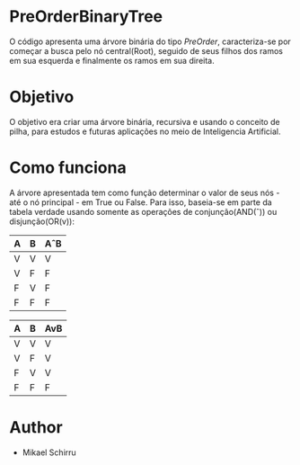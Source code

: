 # PreOrderBinaryTree

O código apresenta uma árvore binária do tipo *PreOrder*, caracteriza-se por começar a busca pelo nó central(Root),
seguido de seus filhos dos ramos em sua esquerda e finalmente os ramos em sua direita. 

# Objetivo

O objetivo era criar uma árvore binária, recursiva e usando o conceito de pilha, para estudos e futuras aplicações no meio de Inteligencia Artificial.

# Como funciona

A árvore apresentada tem como função determinar o valor de seus nós - até o nó principal - em True ou False. Para isso, baseia-se em parte da tabela verdade usando somente as operações de conjunção(AND(ˆ)) ou disjunção(OR(v)):


| A | B | AˆB |
|---|---|-----|
| V | V |  V  |
| V | F |  F  |
| F | V |  F  |
| F | F |  F  |

| A | B | AvB |
|---|---|-----|
| V | V |  V  |
| V | F |  V  |
| F | V |  V  |
| F | F |  F  |

# Author

* Mikael Schirru

